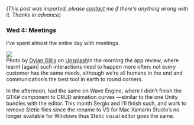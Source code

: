 *(This post was imported, please [contact](#/contact) me if there's anything wrong with it. Thanks in advance)*

### Wed 4: Meetings

I’ve spent almost the entire day with meetings.

![](https://cdn-images-1.medium.com/max/800/0*Ce9giJMX6AhHyiLo.)  
Photo by [Dylan Gillis](https://unsplash.com/@dylandgillis?utm_source=medium&amp;utm_medium=referral) on [Unsplash](https://unsplash.com?utm_source=medium&amp;utm_medium=referral)In the morning the app review, where learnt [again] such interactions need to happen more often: not every customer has the same needs, although we’re all humans in the end and communication’s the best tool in earth to round corners.

In the afternoon, had the same on Wave Engine, where I didn’t finish the GTK# component to CRUD animation curves —similar to the one Unity bundles with the editor. This month Sergio and I’ll finish such, and work to remove Stetic files since the rename to VS for Mac Xamarin Studio’s no longer available for Windows thus Stetic visual editor goes the same.